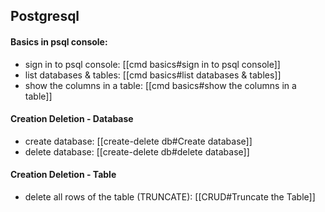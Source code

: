 ## Postgresql
#### Basics in psql console:
 - sign in to psql console: [[cmd basics#sign in to psql console]]
 - list databases & tables: [[cmd basics#list databases & tables]]
 - show the columns in a table: [[cmd basics#show the columns in a table]]

#### Creation Deletion - Database
 - create database: [[create-delete db#Create database]]
 - delete database: [[create-delete db#delete database]]

#### Creation Deletion - Table
 - delete all rows of the table (TRUNCATE): [[CRUD#Truncate the Table]]